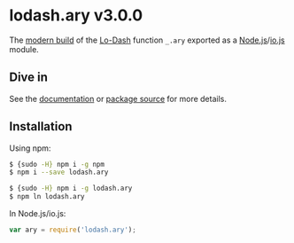 # lodash.ary v3.0.0

The [modern build](https://github.com/lodash/lodash/wiki/Build-Differences) of the [Lo-Dash](https://lodash.com/) function `_.ary` exported as a [Node.js](http://nodejs.org/)/[io.js](https://iojs.org/) module.

## Dive in

See the [documentation](https://lodash.com/docs#ary) or [package source](https://github.com/lodash/lodash/blob/3.0.0-npm-packages/lodash.ary/index.js) for more details.

## Installation

Using npm:

```bash
$ {sudo -H} npm i -g npm
$ npm i --save lodash.ary

$ {sudo -H} npm i -g lodash.ary
$ npm ln lodash.ary
```

In Node.js/io.js:

```js
var ary = require('lodash.ary');
```
